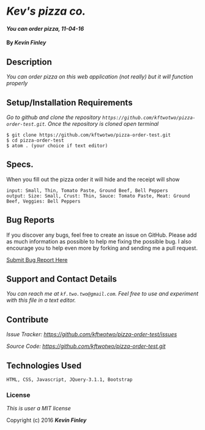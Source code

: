 # _Kev's pizza co._

#### _You can order pizza, 11-04-16_

#### By _**Kevin Finley**_

## Description

_You can order pizza on this web application (not really) but it will function properly_

## Setup/Installation Requirements

_Go to github and clone the repository `https://github.com/kftwotwo/pizza-order-test.git`.  Once the repository is cloned open terminal_

```
$ git clone https://github.com/kftwotwo/pizza-order-test.git
$ cd pizza-order-test
$ atom . (your choice if text editor)
```

## Specs.
When you fill out the pizza order it will hide and the receipt will show
```
input: Small, Thin, Tomato Paste, Ground Beef, Bell Peppers
output: Size: Small, Crust: Thin, Sauce: Tomato Paste, Meat: Ground Beef, Veggies: Bell Peppers
```
## Bug Reports

If you discover any bugs, feel free to create an issue on GitHub. Please add as much information as possible to help me fixing the possible bug. I also encourage you to help even more by forking and sending me a pull request.

[Submit Bug Report Here](https://github.com/kftwotwo/pizza-order-test/issues)

## Support and Contact Details

_You can reach me at `kf.two.two@gmail.com`. Feel free to use and experiment with this file in a text editor._

## Contribute

_Issue Tracker: https://github.com/kftwotwo/pizza-order-test/issues_

_Source Code: https://github.com/kftwotwo/pizza-order-test.git_


## Technologies Used
```
HTML, CSS, Javascript, JQuery-3.1.1, Bootstrap
```
### License

*This is user a MIT license*

Copyright (c) 2016 **_Kevin Finley_**
